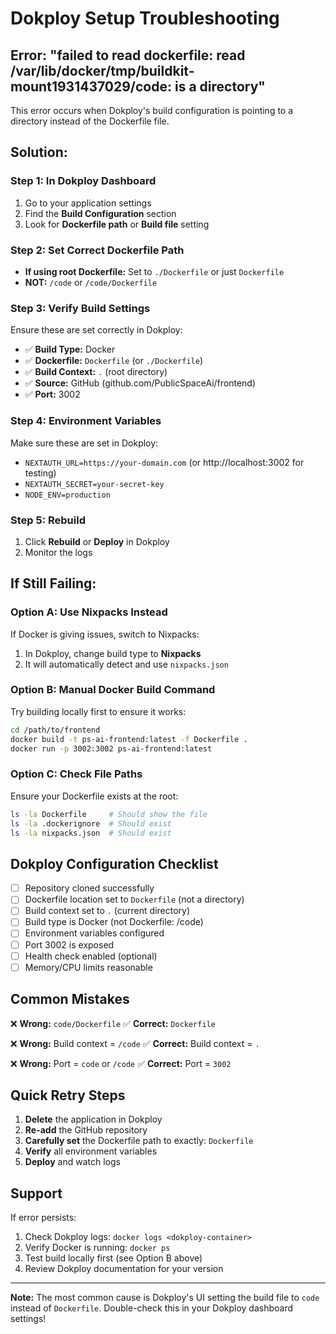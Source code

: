 # Dokploy Setup Troubleshooting

## Error: "failed to read dockerfile: read /var/lib/docker/tmp/buildkit-mount1931437029/code: is a directory"

This error occurs when Dokploy's build configuration is pointing to a directory instead of the Dockerfile file.

## Solution:

### Step 1: In Dokploy Dashboard
1. Go to your application settings
2. Find the **Build Configuration** section
3. Look for **Dockerfile path** or **Build file** setting

### Step 2: Set Correct Dockerfile Path
- **If using root Dockerfile:** Set to `./Dockerfile` or just `Dockerfile`
- **NOT:** `/code` or `/code/Dockerfile`

### Step 3: Verify Build Settings
Ensure these are set correctly in Dokploy:
- ✅ **Build Type:** Docker
- ✅ **Dockerfile:** `Dockerfile` (or `./Dockerfile`)
- ✅ **Build Context:** `.` (root directory)
- ✅ **Source:** GitHub (github.com/PublicSpaceAi/frontend)
- ✅ **Port:** 3002

### Step 4: Environment Variables
Make sure these are set in Dokploy:
- `NEXTAUTH_URL=https://your-domain.com` (or http://localhost:3002 for testing)
- `NEXTAUTH_SECRET=your-secret-key`
- `NODE_ENV=production`

### Step 5: Rebuild
1. Click **Rebuild** or **Deploy** in Dokploy
2. Monitor the logs

## If Still Failing:

### Option A: Use Nixpacks Instead
If Docker is giving issues, switch to Nixpacks:
1. In Dokploy, change build type to **Nixpacks**
2. It will automatically detect and use `nixpacks.json`

### Option B: Manual Docker Build Command
Try building locally first to ensure it works:
```bash
cd /path/to/frontend
docker build -t ps-ai-frontend:latest -f Dockerfile .
docker run -p 3002:3002 ps-ai-frontend:latest
```

### Option C: Check File Paths
Ensure your Dockerfile exists at the root:
```bash
ls -la Dockerfile     # Should show the file
ls -la .dockerignore  # Should exist
ls -la nixpacks.json  # Should exist
```

## Dokploy Configuration Checklist

- [ ] Repository cloned successfully
- [ ] Dockerfile location set to `Dockerfile` (not a directory)
- [ ] Build context set to `.` (current directory)
- [ ] Build type is Docker (not Dockerfile: /code)
- [ ] Environment variables configured
- [ ] Port 3002 is exposed
- [ ] Health check enabled (optional)
- [ ] Memory/CPU limits reasonable

## Common Mistakes

❌ **Wrong:** `code/Dockerfile`
✅ **Correct:** `Dockerfile`

❌ **Wrong:** Build context = `/code`
✅ **Correct:** Build context = `.`

❌ **Wrong:** Port = `code` or `/code`
✅ **Correct:** Port = `3002`

## Quick Retry Steps

1. **Delete** the application in Dokploy
2. **Re-add** the GitHub repository
3. **Carefully set** the Dockerfile path to exactly: `Dockerfile`
4. **Verify** all environment variables
5. **Deploy** and watch logs

## Support

If error persists:
1. Check Dokploy logs: `docker logs <dokploy-container>`
2. Verify Docker is running: `docker ps`
3. Test build locally first (see Option B above)
4. Review Dokploy documentation for your version

---

**Note:** The most common cause is Dokploy's UI setting the build file to `code` instead of `Dockerfile`. Double-check this in your Dokploy dashboard settings!
